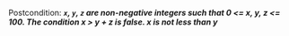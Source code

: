 Postcondition: ***`x`, `y`, `z` are non-negative integers such that 0 <= x, y, z <= 100. The condition x > y + z is false. x is not less than y***